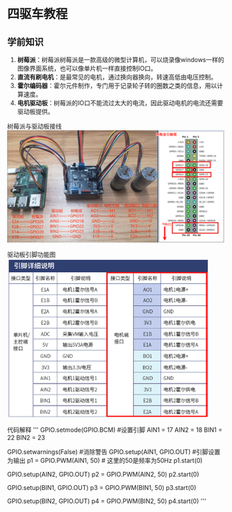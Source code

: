# 四驱车教程

## 学前知识
1. **树莓派**：树莓派树莓派是一款高级的微型计算机，可以烧录像windows一样的图像界面系统，也可以像单片机一样直接控制IO口。
2. **直流有刷电机**：是最常见的电机，通过换向器换向，转速高低由电压控制。
3. **霍尔编码器**：霍尔元件制作，专门用于记录轮子转的圈数之类的信息，用以计算速度。
4. **电机驱动板**：树莓派的IO口不能流过太大的电流，因此驱动电机的电流还需要驱动板提供。

树莓派与驱动板接线
![树莓派与驱动板接线](树莓派与驱动板接线图.png)

驱动板引脚功能图
![驱动板引脚功能图](驱动板引脚功能图.png)

代码解释
''' 
GPIO.setmode(GPIO.BCM)    #设置引脚
AIN1 = 17
AIN2 = 18
BIN1 = 22
BIN2 = 23

GPIO.setwarnings(False)     #消除警告
GPIO.setup(AIN1, GPIO.OUT)   #引脚设置为输出
p1 = GPIO.PWM(AIN1, 50)  # 这里的50是频率为50Hz
p1.start(0)

GPIO.setup(AIN2, GPIO.OUT)
p2 = GPIO.PWM(AIN2, 50)
p2.start(0)

GPIO.setup(BIN1, GPIO.OUT)
p3 = GPIO.PWM(BIN1, 50)
p3.start(0)

GPIO.setup(BIN2, GPIO.OUT)
p4 = GPIO.PWM(BIN2, 50)
p4.start(0)
'''


